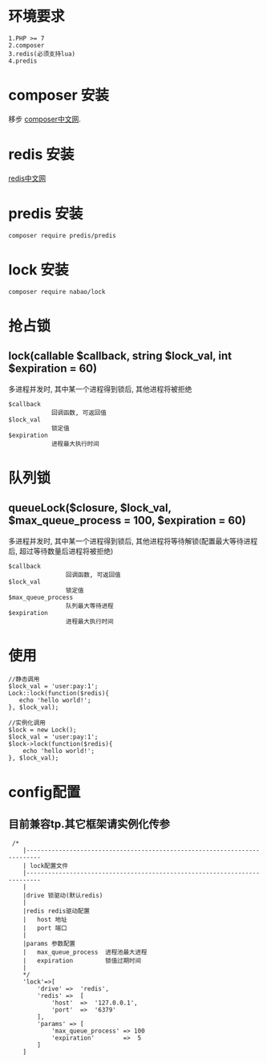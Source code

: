# 环境要求
    
    1.PHP >= 7
    2.composer
    3.redis(必须支持lua)
    4.predis
    
# composer 安装

移步 [composer中文网](https://www.phpcomposer.com/).
# redis 安装

[redis中文网](http://www.redis.net.cn/)

# predis 安装
    composer require predis/predis
# lock 安装     
    composer require nabao/lock
# 抢占锁
## lock(callable $callback, string $lock_val, int $expiration = 60)
多进程并发时, 其中某一个进程得到锁后, 其他进程将被拒绝
    
    
    $callback  
                回调函数, 可返回值
    $lock_val
                锁定值
    $expiration
                进程最大执行时间   
       
# 队列锁

## queueLock($closure, $lock_val, $max_queue_process = 100, $expiration = 60) 
多进程并发时, 其中某一个进程得到锁后, 其他进程将等待解锁(配置最大等待进程后, 超过等待数量后进程将被拒绝)

    $callback  
                    回调函数, 可返回值
    $lock_val
                    锁定值
    $max_queue_process        
                    队列最大等待进程        
    $expiration
                    进程最大执行时间   

# 使用
    
    //静态调用
    $lock_val = 'user:pay:1';
    Lock::lock(function($redis){
       echo 'hello world!';
    }, $lock_val);
            
    //实例化调用
    $lock = new Lock();
    $lock_val = 'user:pay:1';
    $lock->lock(function($redis){
        echo 'hello world!';
    }, $lock_val);
    
# config配置
## 目前兼容tp.其它框架请实例化传参

     /*
        |--------------------------------------------------------------------------
        | lock配置文件
        |--------------------------------------------------------------------------
        |
        |drive 锁驱动(默认redis)
        |
        |redis redis驱动配置
        |   host 地址
        |   port 端口
        |
        |params 参数配置
        |   max_queue_process  进程池最大进程
        |   expiration         锁值过期时间
        |
        */
        'lock'=>[
            'drive' =>  'redis',
            'redis' =>  [
                'host'  =>  '127.0.0.1',
                'port'  =>  '6379'
            ],
            'params' => [
                'max_queue_process' => 100
                'expiration'        =>  5
            ]
        ]

